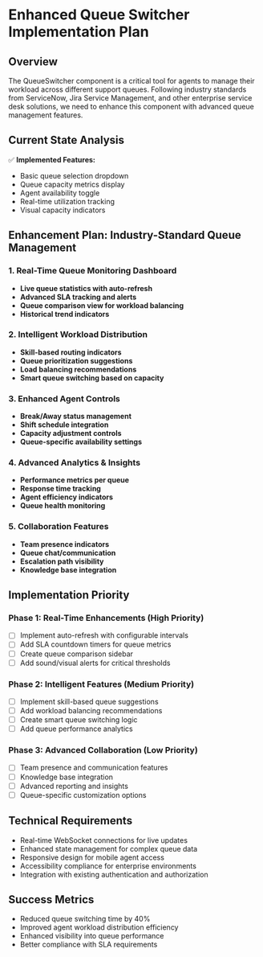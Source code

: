 # Enhanced Queue Switcher Implementation Plan

## Overview

The QueueSwitcher component is a critical tool for agents to manage their workload across different support queues. Following industry standards from ServiceNow, Jira Service Management, and other enterprise service desk solutions, we need to enhance this component with advanced queue management features.

## Current State Analysis

✅ **Implemented Features:**

- Basic queue selection dropdown
- Queue capacity metrics display
- Agent availability toggle
- Real-time utilization tracking
- Visual capacity indicators

## Enhancement Plan: Industry-Standard Queue Management

### 1. Real-Time Queue Monitoring Dashboard

- **Live queue statistics with auto-refresh**
- **Advanced SLA tracking and alerts**
- **Queue comparison view for workload balancing**
- **Historical trend indicators**

### 2. Intelligent Workload Distribution

- **Skill-based routing indicators**
- **Queue prioritization suggestions**
- **Load balancing recommendations**
- **Smart queue switching based on capacity**

### 3. Enhanced Agent Controls

- **Break/Away status management**
- **Shift schedule integration**
- **Capacity adjustment controls**
- **Queue-specific availability settings**

### 4. Advanced Analytics & Insights

- **Performance metrics per queue**
- **Response time tracking**
- **Agent efficiency indicators**
- **Queue health monitoring**

### 5. Collaboration Features

- **Team presence indicators**
- **Queue chat/communication**
- **Escalation path visibility**
- **Knowledge base integration**

## Implementation Priority

### Phase 1: Real-Time Enhancements (High Priority)

- [ ] Implement auto-refresh with configurable intervals
- [ ] Add SLA countdown timers for queue metrics
- [ ] Create queue comparison sidebar
- [ ] Add sound/visual alerts for critical thresholds

### Phase 2: Intelligent Features (Medium Priority)

- [ ] Implement skill-based queue suggestions
- [ ] Add workload balancing recommendations
- [ ] Create smart queue switching logic
- [ ] Add queue performance analytics

### Phase 3: Advanced Collaboration (Low Priority)

- [ ] Team presence and communication features
- [ ] Knowledge base integration
- [ ] Advanced reporting and insights
- [ ] Queue-specific customization options

## Technical Requirements

- Real-time WebSocket connections for live updates
- Enhanced state management for complex queue data
- Responsive design for mobile agent access
- Accessibility compliance for enterprise environments
- Integration with existing authentication and authorization

## Success Metrics

- Reduced queue switching time by 40%
- Improved agent workload distribution efficiency
- Enhanced visibility into queue performance
- Better compliance with SLA requirements
